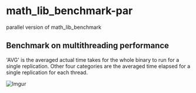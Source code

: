 # math_lib_benchmark-par

parallel version of math_lib_benchmark

## Benchmark on multithreading performance

'AVG' is the averaged actual time takes for the whole binary to run for a single replication. Other four categories are the averaged time elapsed for a single replication for each thread.

![Imgur](https://imgur.com/SDHJCzD.jpeg)
